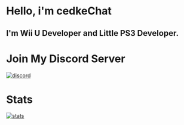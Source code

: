 # Hello, i'm cedkeChat
## I'm Wii U Developer and Little PS3 Developer.

# Join My Discord Server
[![discord](https://github-readme-stats.vercel.app/api/top-langs?username=00cedke&hide=html,scss,stylus,blade,jupyter%20notebook,python,css,shell,batchfile,dockerfile,typescript&theme=algolia&show_icons=true)](https://discord.gg/Vs2tKsJeAZ)

# Stats
[![stats](https://imgur.com/gallery/GnatVGh)](https://github.com/00cedke)
